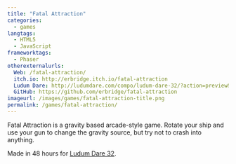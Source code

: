 ```yaml
---
title: "Fatal Attraction"
categories:
  - games
langtags:
  - HTML5
  - JavaScript
frameworktags:
  - Phaser
otherexternalurls:
  Web: /fatal-attraction/
  itch.io: http://erbridge.itch.io/fatal-attraction
  Ludum Dare: http://ludumdare.com/compo/ludum-dare-32/?action=preview&uid=34508
  GitHub: https://github.com/erbridge/fatal-attraction
imageurl: /images/games/fatal-attraction-title.png
permalink: /games/fatal-attraction/
---
```

Fatal Attraction is a gravity based arcade-style game. Rotate your ship and use your gun to change the gravity source, but try not to crash into anything.

Made in 48 hours for [Ludum Dare 32](http://ludumdare.com/compo/ludum-dare-32/?action=preview&uid=34508).
